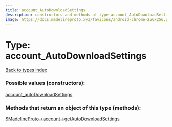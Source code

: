 ```yaml
---
title: account_AutoDownloadSettings
description: constructors and methods of type account_AutoDownloadSettings
image: https://docs.madelineproto.xyz/favicons/android-chrome-256x256.png
---
```

# Type: account\_AutoDownloadSettings  
[Back to types index](index.md)



### Possible values (constructors):

[account\_autoDownloadSettings](../constructors/account_autoDownloadSettings.md)  



### Methods that return an object of this type (methods):

[$MadelineProto->account->getAutoDownloadSettings](../methods/account_getAutoDownloadSettings.md)  



